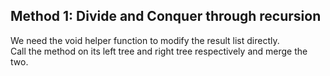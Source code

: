 ## Method 1: Divide and Conquer through recursion

We need the void helper function to modify the result list directly. </br>
Call the method on its left tree and right tree respectively and merge the two. </br>
